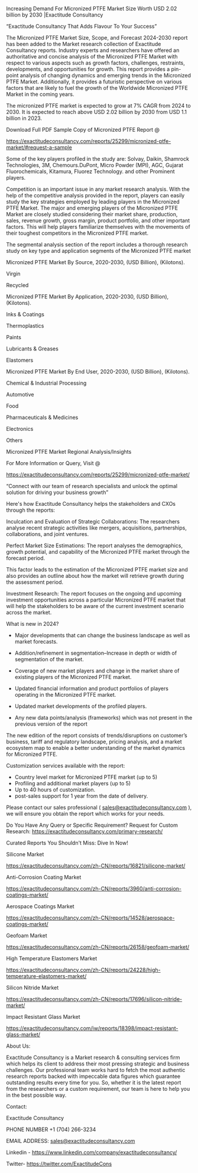 Increasing Demand For Micronized PTFE Market Size Worth USD 2.02 billion by 2030 |Exactitude Consultancy

“Exactitude Consultancy That Adds Flavour To Your Success”

The Micronized PTFE Market Size, Scope, and Forecast 2024-2030 report has been added to the Market research collection of Exactitude Consultancy reports. Industry experts and researchers have offered an authoritative and concise analysis of the Micronized PTFE Market with respect to various aspects such as growth factors, challenges, restraints, developments, and opportunities for growth. This report provides a pin-point analysis of changing dynamics and emerging trends in the Micronized PTFE Market. Additionally, it provides a futuristic perspective on various factors that are likely to fuel the growth of the Worldwide Micronized PTFE Market in the coming years.

The micronized PTFE market is expected to grow at 7% CAGR from 2024 to 2030. It is expected to reach above USD 2.02 billion by 2030 from USD 1.1 billion in 2023.

Download Full PDF Sample Copy of Micronized PTFE Report @

https://exactitudeconsultancy.com/reports/25299/micronized-ptfe-market/#request-a-sample

Some of the key players profiled in the study are: Solvay, Daikin, Shamrock Technologies, 3M, Chemours.DuPont, Micro Powder (MPI), AGC, Gujarat Fluorochemicals, Kitamura, Fluorez Technology. and other Prominent players.

Competition is an important issue in any market research analysis. With the help of the competitive analysis provided in the report, players can easily study the key strategies employed by leading players in the Micronized PTFE Market. The major and emerging players of the Micronized PTFE Market are closely studied considering their market share, production, sales, revenue growth, gross margin, product portfolio, and other important factors. This will help players familiarize themselves with the movements of their toughest competitors in the Micronized PTFE market.

The segmental analysis section of the report includes a thorough research study on key type and application segments of the Micronized PTFE market

Micronized PTFE Market By Source, 2020-2030, (USD Billion), (Kilotons).

Virgin

Recycled

Micronized PTFE Market By Application, 2020-2030, (USD Billion), (Kilotons).

Inks & Coatings

Thermoplastics

Paints

Lubricants & Greases

Elastomers

Micronized PTFE Market By End User, 2020-2030, (USD Billion), (Kilotons).

Chemical & Industrial Processing

Automotive

Food

Pharmaceuticals & Medicines

Electronics

Others



Micronized PTFE Market Regional Analysis/Insights

For More Information or Query, Visit @

https://exactitudeconsultancy.com/reports/25299/micronized-ptfe-market/

“Connect with our team of research specialists and unlock the optimal solution for driving your business growth”

Here's how Exactitude Consultancy helps the stakeholders and CXOs through the reports:

Inculcation and Evaluation of Strategic Collaborations: The researchers analyse recent strategic activities like mergers, acquisitions, partnerships, collaborations, and joint ventures.

Perfect Market Size Estimations: The report analyses the demographics, growth potential, and capability of the Micronized PTFE market through the forecast period.

This factor leads to the estimation of the Micronized PTFE market size and also provides an outline about how the market will retrieve growth during the assessment period.

Investment Research: The report focuses on the ongoing and upcoming investment opportunities across a particular Micronized PTFE market that will help the stakeholders to be aware of the current investment scenario across the market.

What is new in 2024?

- Major developments that can change the business landscape as well as market forecasts.

- Addition/refinement in segmentation–Increase in depth or width of segmentation of the market.

- Coverage of new market players and change in the market share of existing players of the Micronized PTFE market.

- Updated financial information and product portfolios of players operating in the Micronized PTFE  market.

- Updated market developments of the profiled players.

- Any new data points/analysis (frameworks) which was not present in the previous version of the report

The new edition of the report consists of trends/disruptions on customer’s business, tariff and regulatory landscape, pricing analysis, and a market ecosystem map to enable a better understanding of the market dynamics for Micronized PTFE.

Customization services available with the report:

- Country level market for Micronized PTFE market (up to 5)
- Profiling and additional market players (up to 5)
- Up to 40 hours of customization.
- post-sales support for 1 year from the date of delivery.

Please contact our sales professional ( sales@exactitudeconsultancy.com ),  we will ensure you obtain the report which works for your needs.

Do You Have Any Query or Specific Requirement? Request for Custom Research: https://exactitudeconsultancy.com/primary-research/

Curated Reports You Shouldn't Miss: Dive In Now!

Silicone Market

https://exactitudeconsultancy.com/zh-CN/reports/16821/silicone-market/

Anti-Corrosion Coating Market

https://exactitudeconsultancy.com/zh-CN/reports/3960/anti-corrosion-coatings-market/

Aerospace Coatings Market

https://exactitudeconsultancy.com/zh-CN/reports/14528/aerospace-coatings-market/

Geofoam Market

https://exactitudeconsultancy.com/zh-CN/reports/26158/geofoam-market/

High Temperature Elastomers Market

https://exactitudeconsultancy.com/zh-CN/reports/24228/high-temperature-elastomers-market/

Silicon Nitride Market

https://exactitudeconsultancy.com/zh-CN/reports/17696/silicon-nitride-market/

Impact Resistant Glass Market

https://exactitudeconsultancy.com/iw/reports/18398/impact-resistant-glass-market/

About Us:

Exactitude Consultancy is a Market research & consulting services firm which helps its client to address their most pressing strategic and business challenges. Our professional team works hard to fetch the most authentic research reports backed with impeccable data figures which guarantee outstanding results every time for you. So, whether it is the latest report from the researchers or a custom requirement, our team is here to help you in the best possible way.

Contact:

Exactitude Consultancy

PHONE NUMBER +1 (704) 266-3234

EMAIL ADDRESS: sales@exactitudeconsultancy.com

Linkedin - https://www.linkedin.com/company/exactitudeconsultancy/

Twitter- https://twitter.com/ExactitudeCons
